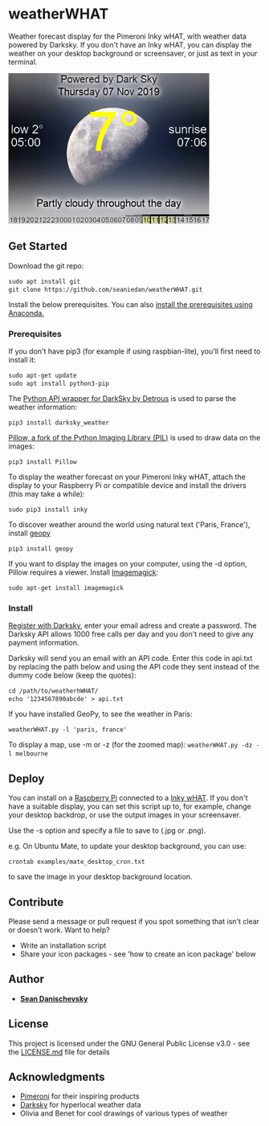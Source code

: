 # weatherWHAT

Weather forecast display for the Pimeroni Inky wHAT, with weather data powered by Darksky. If you don't have an Inky wHAT, you can display the weather on your desktop background or screensaver, or just as text in your terminal.

![display example](./docs/images/color_moon.png)

## Get Started

Download the git repo:
```
sudo apt install git
git clone https://github.com/seaniedan/weatherWHAT.git
```

Install the below prerequisites. You can also [install the prerequisites using Anaconda.](./docs/anacondaInstall.md)

### Prerequisites

If you don't have pip3 (for example if using raspbian-lite), you'll first need to install it:
```
sudo apt-get update
sudo apt install python3-pip
```
The [Python API wrapper for DarkSky by Detrous](https://github.com/Detrous/darksky) is used to parse the weather information:
```
pip3 install darksky_weather
```

[Pillow, a fork of the Python Imaging Library (PIL)](https://pillow.readthedocs.io/en/stable/) is used to draw data on the images:
```
pip3 install Pillow
```

To display the weather forecast on your Pimeroni Inky wHAT, attach the display to your Raspberry Pi or compatible device and install the drivers (this may take a while): 
```
sudo pip3 install inky
```
To discover weather around the world using natural text ('Paris, France'), install [geopy](https://geopy.readthedocs.io/en/stable/)
```
pip3 install geopy
```
If you want to display the images on your computer, using the -d option, Pillow requires a viewer. Install [Imagemagick](https://imagemagick.org/script/download.php): 
```
sudo apt-get install imagemagick
```
### Install

[Register with Darksky](https://darksky.net/dev/register), enter your email adress and create a password. The Darksky API allows 1000 free calls per day and you don't need to give any payment information. 

Darksky will send you an email with an API code. Enter this code in api.txt by replacing the path below and using the API code they sent instead of the dummy code below (keep the quotes):
```
cd /path/to/weatherhWHAT/
echo '1234567890abcde' > api.txt
```

If you have installed GeoPy, to see the weather in Paris:
```
weatherWHAT.py -l 'paris, france' 
```
To display a map, use -m or -z (for the zoomed map):
```weatherWHAT.py -dz -l melbourne```

## Deploy

You can install on a [Raspberry Pi](https://www.raspberrypi.org/) connected to a [Inky wHAT](https://shop.pimoroni.com/products/inky-what). 
If you don't have a suitable display, you can set this script up to, for example, change your desktop backdrop, or use the output images in your screensaver. 

Use the -s option and specify a file to save to (.jpg or .png). 

e.g. On Ubuntu Mate, to update your desktop background, you can use:
```
crontab examples/mate_desktop_cron.txt
```
to save the image in your desktop background location.

## Contribute

Please send a message or pull request if you spot something that isn't clear or doesn't work. Want to help? 
* Write an installation script
* Share your icon packages - see 'how to create an icon package' below


## Author

* **[Sean Danischevsky](https://danischevsky.com)**


## License

This project is licensed under the GNU General Public License v3.0 - see the [LICENSE.md](LICENSE.md) file for details

## Acknowledgments

* [Pimeroni](https://shop.pimoroni.com/) for their inspiring products
* [Darksky](https://darksky.net) for hyperlocal weather data
* Olivia and Benet for cool drawings of various types of weather
